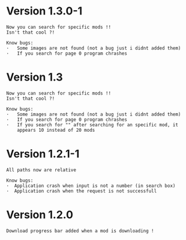 # Version 1.3.0-1

    Now you can search for specific mods !! 
    Isn't that cool ?!

    Know bugs:
    ·   Some images are not found (not a bug just i didnt added them)
    ·   If you search for page 0 program chrashes 

# Version 1.3

    Now you can search for specific mods !! 
    Isn't that cool ?!

    Know bugs:
    ·   Some images are not found (not a bug just i didnt added them)
    ·   If you search for page 0 program chrashes
    ·   If you search for "" after searching for an specific mod, it 
        appears 10 instead of 20 mods 


# Version 1.2.1-1 

    All paths now are relative

    Know bugs:
    ·  Application crash when input is not a number (in search box)
    ·  Application crash when the request is not successfull

# Version 1.2.0

    Download progress bar added when a mod is downloading !

